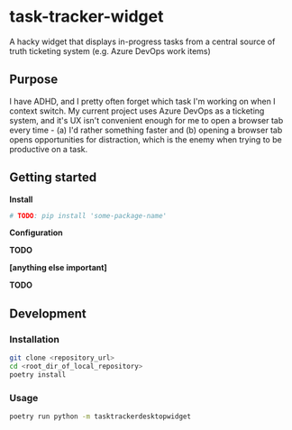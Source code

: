 # task-tracker-widget
A hacky widget that displays in-progress tasks from a central source of truth ticketing system (e.g. Azure DevOps work items)

## Purpose

I have ADHD, and I pretty often forget which task I'm working on when I context switch. My current project uses Azure DevOps as a ticketing system, and it's UX isn't convenient enough for me to open a browser tab every time - (a) I'd rather something faster and (b) opening a browser tab opens opportunities for distraction, which is the enemy when trying to be productive on a task.

## Getting started

**Install**

```bash
# TODO: pip install 'some-package-name'
```

**Configuration**

<!-- TODO: write up steps for ADO work items to get Personal Access Token, along with screenshots showing where to go in the ADO web UI -->
**TODO**

**[anything else important]**

<!-- TODO: write anything else important for getting started -->
**TODO**

## Development

### Installation

```bash
git clone <repository_url>
cd <root_dir_of_local_repository>
poetry install
```

### Usage

```bash
poetry run python -m tasktrackerdesktopwidget
```
